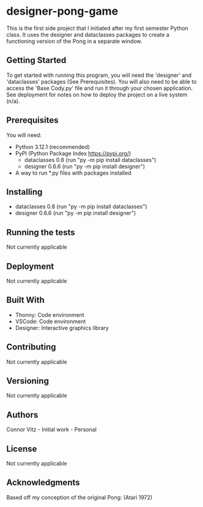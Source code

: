 # designer-pong-game
This is the first side project that I initiated after my first semester Python class. It uses the designer and dataclasses packages to create a functioning version of the Pong in a separate window.

## Getting Started
To get started with running this program, you will need the 'designer' and 'dataclasses' packages (See Prerequisites). You will also need to be able to access the 'Base Cody.py' file and run it through your chosen application. See deployment for notes on how to deploy the project on a live system (n/a).

## Prerequisites
You will need:
- Python 3.12.1 (recommended)
- PyPI (Python Package Index https://pypi.org/)
    - dataclasses 0.8 (run "py -m pip install dataclasses")
    - designer 0.6.6 (run "py -m pip install designer")
- A way to run *.py files with packages installed

## Installing
- dataclasses 0.8 (run "py -m pip install dataclasses")
- designer 0.6.6 (run "py -m pip install designer")

## Running the tests
Not currently applicable

## Deployment
Not currently applicable

## Built With
- Thonny: Code environment
- VSCode: Code environment
- Designer: Interactive graphics library

## Contributing
Not currently applicable

## Versioning
Not currently applicable

## Authors
Connor Vitz - Initial work - Personal

## License
Not currently applicable

## Acknowledgments
Based off my conception of the original Pong: (Atari 1972)